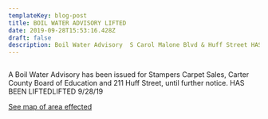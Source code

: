 ```yaml
---
templateKey: blog-post
title: BOIL WATER ADVISORY LIFTED
date: 2019-09-28T15:53:16.428Z
draft: false
description: Boil Water Advisory  S Carol Malone Blvd & Huff Street HAS BEEN LIFTED
---
```

```

```

A Boil Water Advisory has been issued for Stampers Carpet Sales, Carter County Board of Education and 211 Huff Street, until further notice.  HAS BEEN LIFTEDLIFTED 9/28/19

[See map of area effected](https://graysonutilities.geosync.cloud/map/?layer=Advisory&feature=0)
